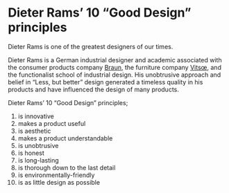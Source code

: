 # Dieter Rams’ 10 “Good Design” principles

Dieter Rams is one of the greatest designers of our times.

Dieter Rams is a German industrial designer and academic associated with the consumer products company [Braun](https://braun.com), the furniture company [Vitsœ](https://www.vitsoe.com), and the functionalist school of industrial design. His unobtrusive approach and belief in “Less, but better” design generated a timeless quality in his products and have influenced the design of many products.

Dieter Rams’ 10 “Good Design” principles;

1. is innovative
2. makes a product useful
3. is aesthetic
4. makes a product understandable
5. is unobtrusive
6. is honest
7. is long-lasting
8. is thorough down to the last detail
9. is environmentally-friendly
10. is as little design as possible
